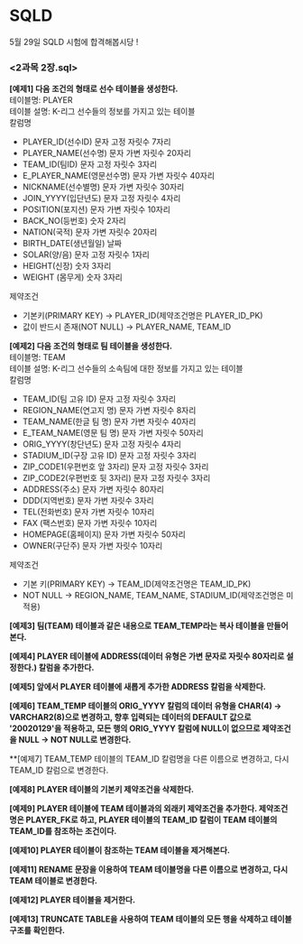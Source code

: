 # SQLD
5월 29일 SQLD 시험에 합격해봅시당 !

### <2과목 2장.sql>
**\[예제1] 다음 조건의 형태로 선수 테이블을 생성한다.** <br>
테이블명: PLAYER <br>
테이블 설명: K-리그 선수들의 정보를 가지고 있는 테이블 <br>
칼럼명
- PLAYER_ID(선수ID) 문자 고정 자릿수 7자리
- PLAYER_NAME(선수명) 문자 가변 자릿수 20자리
- TEAM_ID(팀ID) 문자 고정 자릿수 3자리
- E_PLAYER_NAME(영문선수명) 문자 가변 자릿수 40자리
- NICKNAME(선수별명) 문자 가변 자릿수 30자리
- JOIN_YYYY(입단년도) 문자 고정 자릿수 4자리
- POSITION(포지션) 문자 가변 자릿수 10자리
- BACK_NO(등번호) 숫자 2자리
- NATION(국적) 문자 가변 자릿수 20자리
- BIRTH_DATE(생년월일) 날짜
- SOLAR(양/음) 문자 고정 자릿수 1자리
- HEIGHT(신장) 숫자 3자리
- WEIGHT (몸무게) 숫자 3자리

제약조건
- 기본키(PRIMARY KEY) → PLAYER_ID(제약조건명은 PLAYER_ID_PK)
- 값이 반드시 존재(NOT NULL) → PLAYER_NAME, TEAM_ID

**\[예제2] 다음 조건의 형태로 팀 테이블을 생성한다.** <br>
테이블명: TEAM <br>
테이블 설명: K-리그 선수들의 소속팀에 대한 정보를 가지고 있는 테이블 <br>
칼럼명
- TEAM_ID(팀 고유 ID) 문자 고정 자릿수 3자리
- REGION_NAME(연고지 명) 문자 가변 자릿수 8자리
- TEAM_NAME(한글 팀 명) 문자 가변 자릿수 40자리
- E_TEAM_NAME(영문 팀 명) 문자 가변 자릿수 50자리
- ORIG_YYYY(창단년도) 문자 고정 자릿수 4자리
- STADIUM_ID(구장 고유 ID) 문자 고정 자릿수 3자리
- ZIP_CODE1(우편번호 앞 3자리) 문자 고정 자릿수 3자리
- ZIP_CODE2(우편번호 뒷 3자리) 문자 고정 자릿수 3자리
- ADDRESS(주소) 문자 가변 자릿수 80자리
- DDD(지역번호) 문자 가변 자릿수 3자리
- TEL(전화번호) 문자 가변 자릿수 10자리
- FAX (팩스번호) 문자 가변 자릿수 10자리
- HOMEPAGE(홈페이지) 문자 가변 자릿수 50자리
- OWNER(구단주) 문자 가변 자릿수 10자리

제약조건
- 기본 키(PRIMARY KEY) → TEAM_ID(제약조건명은 TEAM_ID_PK)
- NOT NULL → REGION_NAME, TEAM_NAME, STADIUM_ID(제약조건명은 미적용)

**\[예제3] 팀(TEAM) 테이블과 같은 내용으로 TEAM_TEMP라는 복사 테이블을 만들어 본다.**

**\[예제4] PLAYER 테이블에 ADDRESS(데이터 유형은 가변 문자로 자릿수 80자리로 설정한다.) 칼럼을 추가한다.**

**\[예제5] 앞에서 PLAYER 테이블에 새롭게 추가한 ADDRESS 칼럼을 삭제한다.**

**\[예제6] TEAM_TEMP 테이블의 ORIG_YYYY 칼럼의 데이터 유형을 CHAR(4) → VARCHAR2(8)으로 변경하고, 향후 입력되는 데이터의 DEFAULT 값으로 '20020129'을 적용하고, 모든 행의 ORIG_YYYY 칼럼에 NULL이 없으므로 제약조건을 NULL → NOT NULL로 변경한다.**

**\[예제7] TEAM_TEMP 테이블의 TEAM_ID 칼럼명을 다른 이름으로 변경하고, 다시 TEAM_ID 칼럼으로 변경한다.

**\[예제8] PLAYER 테이블의 기본키 제약조건을 삭제한다.**

**\[예제9] PLAYER 테이블에 TEAM 테이블과의 외래키 제약조건을 추가한다. 제약조건명은 PLAYER_FK로 하고, PLAYER 테이블의 TEAM_ID 칼럼이 TEAM 테이블의 TEAM_ID를 참조하는 조건이다.**

**\[예제10] PLAYER 테이블이 참조하는 TEAM 테이블을 제거해본다.**

**\[예제11] RENAME 문장을 이용하여 TEAM 테이블명을 다른 이름으로 변경하고, 다시 TEAM 테이블로 변경한다.**

**\[예제12] PLAYER 테이블을 제거한다.**

**\[예제13] TRUNCATE TABLE을 사용하여 TEAM 테이블의 모든 행을 삭제하고 테이블 구조를 확인한다.**
